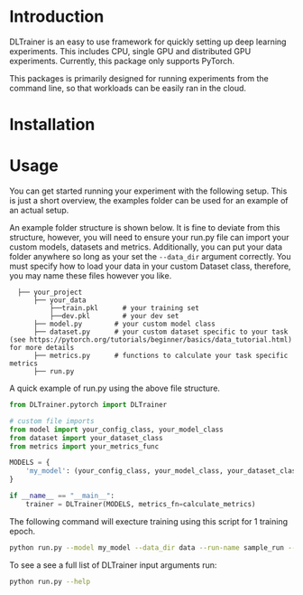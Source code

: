 # Introduction

DLTrainer is an easy to use framework for quickly setting up deep learning experiments. This includes CPU, single GPU and distributed GPU experiments. Currently, this package only supports PyTorch.

This packages is primarily designed for running experiments from the command line, so that workloads can be easily ran in the cloud.

# Installation



# Usage

You can get started running your experiment with the following setup. This is just a short overview, the examples folder can be used for an example of an actual setup. 

An example folder structure is shown below. It is fine to deviate from this structure, however, you will need to ensure your run.py file can import your custom models, datasets and metrics. Additionally, you can put your data folder anywhere so long as your set the `--data_dir` argument correctly. You must specify how to load your data in your custom Dataset class, therefore, you may name these files however you like.
    
      ├── your_project
          ├── your_data
              ├──train.pkl      # your training set
              ├──dev.pkl        # your dev set
          ├── model.py        # your custom model class
          ├── dataset.py      # your custom dataset specific to your task (see https://pytorch.org/tutorials/beginner/basics/data_tutorial.html) for more details
          ├── metrics.py      # functions to calculate your task specific metrics
          ├── run.py  
            
A quick example of run.py using the above file structure.

```python
from DLTrainer.pytorch import DLTrainer

# custom file imports
from model import your_config_class, your_model_class
from dataset import your_dataset_class
from metrics import your_metrics_func

MODELS = {
    'my_model': (your_config_class, your_model_class, your_dataset_class),
}

if __name__ == "__main__":
    trainer = DLTrainer(MODELS, metrics_fn=calculate_metrics)
```

The following command will execture training using this script for 1 training epoch.

```sh
python run.py --model my_model --data_dir data --run-name sample_run --do_train --num_train_epochs 1
```

To see a see a full list of DLTrainer input arguments run:

```sh
python run.py --help
```



